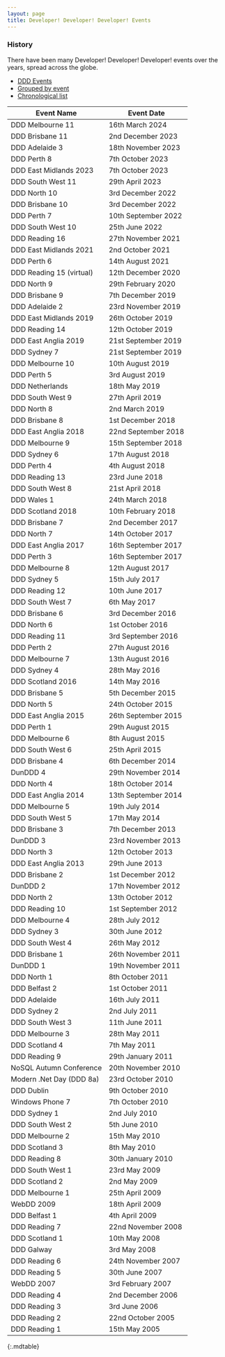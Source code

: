 ```yaml
---
layout: page
title: Developer! Developer! Developer! Events
---
```


### History

There have been many Developer! Developer! Developer! events over the years, spread across the globe.

<ul class="nav nav-tabs-horizontal">
    <li><a href="ddd.html">DDD Events</a></li>
    <li><a href="ddd-grouped.html">Grouped by event</a></li>
    <li class="active"><a href="ddd-list.html">Chronological list</a></li>
</ul>

| **Event Name**             | **Event Date**      |
| -------------------------- | ------------------- |
|  DDD Melbourne 11          | 16th March 2024     |
|  DDD Brisbane 11           | 2nd December 2023   |
|  DDD Adelaide 3            | 18th November 2023  |
|  DDD Perth 8               | 7th October 2023    |
|  DDD East Midlands 2023    | 7th October 2023    |
|  DDD South West 11         | 29th April 2023     |
|  DDD North 10              | 3rd December 2022   |
|  DDD Brisbane 10           | 3rd December 2022   |
|  DDD Perth 7               | 10th September 2022 |
|  DDD South West 10         | 25th June 2022      |
|  DDD Reading 16            | 27th November 2021  |
|  DDD East Midlands 2021    | 2nd October 2021    |
|  DDD Perth 6               | 14th August 2021    |
|  DDD Reading 15 (virtual)  | 12th December 2020  |
|  DDD North 9               | 29th February 2020  |
|  DDD Brisbane 9            | 7th December 2019   |
|  DDD Adelaide 2            | 23rd November 2019  |
|  DDD East Midlands 2019    | 26th October 2019   |
|  DDD Reading 14            | 12th October 2019   |
|  DDD East Anglia 2019      | 21st September 2019 |
|  DDD Sydney 7              | 21st September 2019 |
|  DDD Melbourne 10          | 10th August 2019    |
|  DDD Perth 5               | 3rd August 2019     |
|  DDD Netherlands           | 18th May 2019       |
|  DDD South West 9          | 27th April 2019     |
|  DDD North 8               | 2nd March 2019      |
|  DDD Brisbane 8            | 1st December 2018   |
|  DDD East Anglia 2018      | 22nd September 2018 |
|  DDD Melbourne 9           | 15th September 2018 |
|  DDD Sydney 6              | 17th August 2018    |
|  DDD Perth 4               | 4th August 2018     |
|  DDD Reading 13            | 23rd June 2018      |
|  DDD South West 8          | 21st April 2018     |
|  DDD Wales 1               | 24th March 2018     |
|  DDD Scotland 2018         | 10th February 2018  |
|  DDD Brisbane 7            | 2nd December 2017   |
|  DDD North 7               | 14th October 2017   |
|  DDD East Anglia 2017      | 16th September 2017 |
|  DDD Perth 3               | 16th September 2017 |
|  DDD Melbourne 8           | 12th August 2017    |
|  DDD Sydney 5              | 15th July 2017      |
|  DDD Reading 12            | 10th June 2017      |
|  DDD South West 7          | 6th May 2017        |
|  DDD Brisbane 6            | 3rd December 2016   |
|  DDD North 6               | 1st October 2016    |
|  DDD Reading 11            | 3rd September 2016  |
|  DDD Perth 2               | 27th August 2016    |
|  DDD Melbourne 7           | 13th August 2016    |
|  DDD Sydney 4              | 28th May 2016       |
|  DDD Scotland 2016         | 14th May 2016       |
|  DDD Brisbane 5            | 5th December 2015   |
|  DDD North 5               | 24th October 2015   |
|  DDD East Anglia 2015      | 26th September 2015 |
|  DDD Perth 1               | 29th August 2015    |
|  DDD Melbourne 6           | 8th August 2015     |
|  DDD South West 6          | 25th April 2015     |
|  DDD Brisbane 4            | 6th December 2014   |
|  DunDDD 4                  | 29th November 2014  |
|  DDD North 4               | 18th October 2014   |
|  DDD East Anglia 2014      | 13th September 2014 |
|  DDD Melbourne 5           | 19th July 2014      |
|  DDD South West 5          | 17th May 2014       |
|  DDD Brisbane 3            | 7th December 2013   |
|  DunDDD 3                  | 23rd November 2013  |
|  DDD North 3               | 12th October 2013   |
|  DDD East Anglia 2013      | 29th June 2013      |
|  DDD Brisbane 2            | 1st December 2012   |
|  DunDDD 2                  | 17th November 2012  |
|  DDD North 2               | 13th October 2012   |
|  DDD Reading 10            | 1st September 2012  |
|  DDD Melbourne 4           | 28th July 2012      |
|  DDD Sydney 3              | 30th June 2012      |
|  DDD South West 4          | 26th May 2012       |
|  DDD Brisbane 1            | 26th November 2011  |
|  DunDDD 1                  | 19th November 2011  |
|  DDD North 1               | 8th October 2011    |
|  DDD Belfast 2             | 1st October 2011    |
|  DDD Adelaide              | 16th July 2011      |
|  DDD Sydney 2              | 2nd July 2011       |
|  DDD South West 3          | 11th June 2011      |
|  DDD Melbourne 3           | 28th May 2011       |
|  DDD Scotland 4            | 7th May 2011        |
|  DDD Reading 9             | 29th January 2011   |
|  NoSQL Autumn Conference   | 20th November 2010  |
|  Modern .Net Day (DDD 8a)  | 23rd October 2010   |
|  DDD Dublin                | 9th October 2010    |
|  Windows Phone 7           | 7th October 2010    |
|  DDD Sydney 1              | 2nd July 2010       |
|  DDD South West 2          | 5th June 2010       |
|  DDD Melbourne 2           | 15th May 2010       |
|  DDD Scotland 3            | 8th May 2010        |
|  DDD Reading 8             | 30th January 2010   |
|  DDD South West 1          | 23rd May 2009       |
|  DDD Scotland 2            | 2nd May 2009        |
|  DDD Melbourne 1           | 25th April 2009     |
|  WebDD 2009                | 18th April 2009     |
|  DDD Belfast 1             | 4th April 2009      |
|  DDD Reading 7             | 22nd November 2008  |
|  DDD Scotland 1            | 10th May 2008       |
|  DDD Galway                | 3rd May 2008        |
|  DDD Reading 6             | 24th November 2007  |
|  DDD Reading 5             | 30th June 2007      |
|  WebDD 2007                | 3rd February 2007   |
|  DDD Reading 4             | 2nd December 2006   |
|  DDD Reading 3             | 3rd June 2006       |
|  DDD Reading 2             | 22nd October 2005   |
|  DDD Reading 1             | 15th May 2005       |
{:.mdtable}
